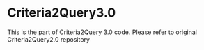 # Criteria2Query3.0

This is the part of Criteria2Query 3.0 code. Please refer to original Criteria2Query2.0 repository
